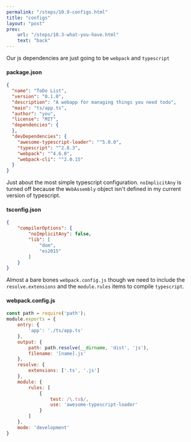```yaml
---
permalink: "/steps/10.9-configs.html"
title: "configs"
layout: "post"
prev:
    url: "/steps/10.3-what-you-have.html"
    text: "back"
---
```

<div class="explain">
Our js dependencies are just going to be <code>webpack</code> and <code>typescript</code>
</div>

#### package.json
```json
{
  "name": "ToDo List",
  "version": "0.1.0",
  "description": "A webapp for managing things you need todo",
  "main": "ts/app.ts",
  "author": "you",
  "license": "MIT",
  "dependencies": {
  },
  "devDependencies": {
    "awesome-typescript-loader": "^5.0.0",
    "typescript": "^2.8.3",
    "webpack": "^4.6.0",
    "webpack-cli": "^2.0.15"
  }
}
```
<div class="explain">
Just about the most simple typescript configuration. <code>noImplicitAny</code> is turned off because the <code>WebAssembly</code> object isn't defined in my current version of typescript.
</div>

#### tsconfig.json
```json
{
    "compilerOptions": {
        "noImplicitAny": false,
        "lib": [
            "dom",
            "es2015"
        ]
    }
}
```
<div class="explain">
Almost a bare bones <code>webpack.config.js</code> though we need to include the <code>resolve.extensions</code> and the <code>module.rules</code> items to compile <code>typescript</code>.
</div>

#### webpack.config.js
```js
const path = require('path');
module.exports = {
    entry: {
        'app': './ts/app.ts'
    },
    output: {
        path: path.resolve(__dirname, 'dist', 'js'),
        filename: '[name].js'
    },
    resolve: {
        extensions: ['.ts', '.js']
    },
    module: {
        rules: [
            {
                test: /\.ts$/,
                use: 'awesome-typescript-loader'
            }
        ]
    },
    mode: 'development'
}
```
